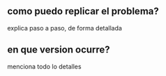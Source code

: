 ## como puedo replicar el problema?
explica paso a paso, de forma detallada
## en que version ocurre?
menciona todo lo detalles
